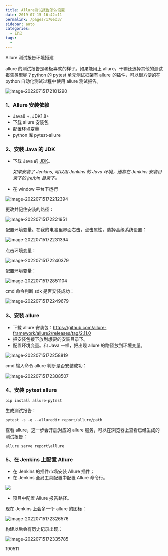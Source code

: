 ```yaml
---
title: Allure测试报告怎么设置
date: 2019-07-15 16:42:11
permalink: /pages/170ed3/
sidebar: auto
categories:
  - 日记
tags:
  - 
---
```




Allure 测试报告环境搭建

allure 的测试报告是老板喜欢的样子。如果能用上 allure，干嘛还选择其他的测试报告类型呢？python 的 pytest 单元测试框架有 allure 的插件，可以很方便的在 python 自动化测试过程中使用 allure 测试报告。

![image-20220715172101290](https://yuztuchuang.oss-cn-beijing.aliyuncs.com/img/image-20220715172101290.png)

### 1、Allure 安装依赖

- Java8 +, JDK1.8+
- 下载 allure 安装包
- 配置环境变量
- python 库 pytest-allure

### 2、安装 Java 的 JDK

- 下载 Java 的 [JDK](https://www.oracle.com/technetwork/java/javase/downloads/jdk8-downloads-2133151.html)。
  
  *如果安装了 Jenkins, 可以用 Jenkins 的 Java 环境，通常在 Jenkins 安装目录下的 jre/bin 目录下。*

- 在 window 平台下运行

![image-20220715172212394](https://yuztuchuang.oss-cn-beijing.aliyuncs.com/img/image-20220715172212394.png)

更改并记住安装的路径：

![image-20220715172221951](https://yuztuchuang.oss-cn-beijing.aliyuncs.com/img/image-20220715172221951.png)

配置环境变量。在我的电脑里界面右击，点击属性，选择高级系统设置：

![image-20220715172231394](https://yuztuchuang.oss-cn-beijing.aliyuncs.com/img/image-20220715172231394.png)

点击环境变量：

![image-20220715172240379](https://yuztuchuang.oss-cn-beijing.aliyuncs.com/img/image-20220715172240379.png)

配置环境变量：

![image-20220715172851104](https://yuztuchuang.oss-cn-beijing.aliyuncs.com/img/image-20220715172851104.png)

cmd 命令判断 sdk 是否安装成功：

![image-20220715172249679](https://yuztuchuang.oss-cn-beijing.aliyuncs.com/img/image-20220715172249679.png)

### 3、安装 allure

- 下载 allure 安装包：https://github.com/allure-framework/allure2/releases/tag/2.11.0
- 把安装包接下放到想要的安装目录下。
- 配置环境变量。和 Java 一样，把出现 allure 的路径放到环境变量。

![image-20220715172258819](https://yuztuchuang.oss-cn-beijing.aliyuncs.com/img/image-20220715172258819.png)

cmd 输入命令 allure 判断是否安装成功：

![image-20220715172308507](https://yuztuchuang.oss-cn-beijing.aliyuncs.com/img/image-20220715172308507.png)

### 4、安装 pytest allure

```
pip install allure-pytest
```

生成测试报告：

```
pytest -s -q --alluredir report/allure/path
```

查看 allure，这一步会开启对应的 allure 服务，可以在浏览器上查看已经生成的测试报告：

```
allure serve report\allure
```

### 5、在 Jenkins 上配置 Allure

- 在 Jenkins 的插件市场安装 Allure 插件；
- 在 Jenkins 全局工具配置中配置 Allure 命令行。

![](https://i.loli.net/2019/03/20/5c91ddcebd584.jpg)

- 项目中配置 Allure 报告路径。

现在 Jenkins 上会多一个 allure 的图标：

![image-20220715172326576](https://yuztuchuang.oss-cn-beijing.aliyuncs.com/img/image-20220715172326576.png)

构建以后会有历史记录出现：

![image-20220715172335785](https://yuztuchuang.oss-cn-beijing.aliyuncs.com/img/image-20220715172335785.png)

190511
